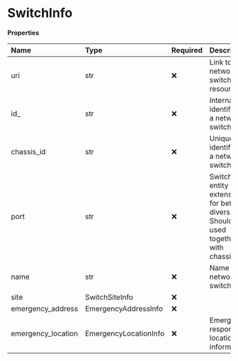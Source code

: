 # SwitchInfo

**Properties**

| Name               | Type                  | Required | Description                                                                           |
| :----------------- | :-------------------- | :------- | :------------------------------------------------------------------------------------ |
| uri                | str                   | ❌       | Link to the network switch resource                                                   |
| id\_               | str                   | ❌       | Internal identifier of a network switch                                               |
| chassis_id         | str                   | ❌       | Unique identifier of a network switch                                                 |
| port               | str                   | ❌       | Switch entity extension for better diversity. Should be used together with chassisId. |
| name               | str                   | ❌       | Name of a network switch                                                              |
| site               | SwitchSiteInfo        | ❌       |                                                                                       |
| emergency_address  | EmergencyAddressInfo  | ❌       |                                                                                       |
| emergency_location | EmergencyLocationInfo | ❌       | Emergency response location information                                               |

<!-- This file was generated by liblab | https://liblab.com/ -->
